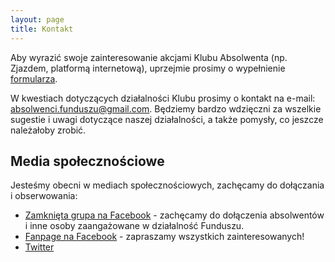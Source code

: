 ```yaml
---
layout: page
title: Kontakt 
---
```


Aby wyrazić swoje zainteresowanie akcjami Klubu Absolwenta (np. Zjazdem, platformą internetową),
uprzejmie prosimy o wypełnienie [formularza](http://absolwenci-funduszu.org/zgloszenia).

W kwestiach dotyczących działalności Klubu prosimy o kontakt na e-mail:
[absolwenci.funduszu@gmail.com](mailto:absolwenci.funduszu@gmail.com).
Będziemy bardzo wdzięczni za wszelkie sugestie i uwagi dotyczące naszej działalności,
a także pomysły, co jeszcze należałoby zrobić.

## Media społecznościowe

Jesteśmy obecni w mediach społecznościowych, zachęcamy do dołączania i obserwowania:

* [Zamknięta grupa na Facebook](https://www.facebook.com/groups/absolwenci.kfnrd/) - zachęcamy
do dołączenia absolwentów i inne osoby zaangażowane w działalność Funduszu.
* [Fanpage na Facebook](https://www.facebook.com/absolwencifunduszu/) - zapraszamy wszystkich zainteresowanych!
* [Twitter](https://twitter.com/AbsolwenciKFNRD)

